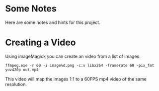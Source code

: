 # Some Notes
Here are some notes and hints for this project.

# Creating a Video
Using imageMagick you can create an video from a list of images:

`ffmpeg.exe -r 60 -i image%d.png -c:v libx264 -framerate 60 -pix_fmt yuv420p out.mp4`

This video will map the images 1:1 to a 60FPS mp4 video of the same resolution.
